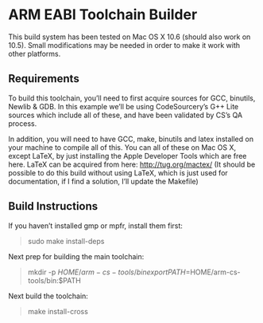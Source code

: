 ARM EABI Toolchain Builder
==========================

This build system has been tested on Mac OS X 10.6 (should also work on 10.5).
Small modifications may be needed in order to make it work with other
platforms.

Requirements
------------

To build this toolchain, you’ll need to first acquire sources for GCC,
binutils, Newlib & GDB. In this example we’ll be using CodeSourcery’s G++ Lite
sources which include all of these, and have been validated by CS’s QA
process.

In addition, you will need to have GCC, make, binutils and latex installed on
your machine to compile all of this. You can all of these on Mac OS X, except
LaTeX, by just installing the Apple Developer Tools which are free here. LaTeX
can be acquired from here: http://tug.org/mactex/ (It should be possible to do
this build without using LaTeX, which is just used for documentation, if I
find a solution, I’ll update the Makefile)


Build Instructions
------------------

If you haven’t installed gmp or mpfr, install them first:

> sudo make install-deps


Next prep for building the main toolchain:

> mkdir -p $HOME/arm-cs-tools/bin
> export PATH=$HOME/arm-cs-tools/bin:$PATH

Next build the toolchain:

> make install-cross
